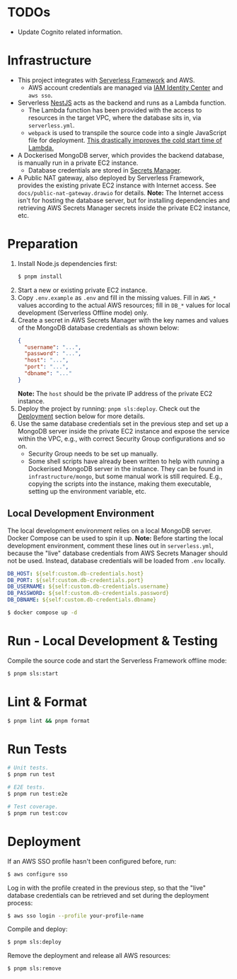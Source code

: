 # TODOs

- Update Cognito related information.

# Infrastructure

- This project integrates
  with [Serverless Framework](https://www.serverless.com) and AWS.
    - AWS account credentials are managed
      via [IAM Identity Center](https://aws.amazon.com/iam/identity-center) and
      `aws sso`.
- Serverless [NestJS](https://nestjs.com) acts as the backend and runs as a
  Lambda function.
    - The Lambda function has been provided with the access to resources in the
      target VPC, where the database sits in, via `serverless.yml`.
    - `webpack` is used to transpile the source code into a single JavaScript
      file for deployment. [This drastically improves the cold start time of
      Lambda.](https://docs.nestjs.com/faq/serverless#benchmarks)
- A Dockerised MongoDB server, which provides the backend database, is manually
  run in a private EC2 instance.
    - Database credentials are stored
      in [Secrets Manager](https://aws.amazon.com/secrets-manager/).
- A Public NAT gateway, also deployed by Serverless Framework, provides the
  existing private EC2 instance with Internet access. See
  `docs/public-nat-gateway.drawio` for details.
  **Note:** The Internet access isn't for hosting the database server, but for
  installing dependencies and retrieving AWS Secrets Manager secrets inside the
  private EC2 instance, etc.

# Preparation

1. Install Node.js dependencies first:
   ```bash
   $ pnpm install
   ```
2. Start a new or existing private EC2 instance.
3. Copy `.env.example` as `.env` and fill in the missing values. Fill in `AWS_*`
   values according to the actual AWS resources; fill in `DB_*` values for local
   development (Serverless Offline mode) only.
4. Create a secret in AWS Secrets Manager with the key names and values of the
   MongoDB database credentials as shown below:
   ```json
   {
     "username": "...",
     "password": "...",
     "host": "...",
     "port": "...",
     "dbname": "..."
   }
   ```
   **Note:** The `host` should be the private IP address of the private EC2
   instance.
5. Deploy the project by running: `pnpm sls:deploy`. Check out
   the [Deployment](#deployment) section below for more details.
6. Use the same database credentials set in the previous step and set up a
   MongoDB server inside the private EC2 instance and expose the service within
   the VPC, e.g., with correct Security Group configurations and so on.
    - Security Group needs to be set up manually.
    - Some shell scripts have already been written to help with running a
      Dockerised MongoDB server in the instance. They can be found in
      `infrastructure/mongo`, but some manual work is still required. E.g.,
      copying the scripts into the instance, making them executable, setting up
      the environment variable, etc.

## Local Development Environment

The local development environment relies on a local MongoDB server. Docker
Compose can be used to spin it up.
**Note:** Before starting the local development environment, comment these lines
out in `serverless.yml`, because the "live" database credentials from AWS
Secrets Manager should not be used. Instead, database credentials will be loaded
from `.env` locally.

```yaml
DB_HOST: ${self:custom.db-credentials.host}
DB_PORT: ${self:custom.db-credentials.port}
DB_USERNAME: ${self:custom.db-credentials.username}
DB_PASSWORD: ${self:custom.db-credentials.password}
DB_DBNAME: ${self:custom.db-credentials.dbname}
```

```bash
$ docker compose up -d
```

# Run - Local Development & Testing

Compile the source code and start the Serverless Framework offline mode:

```bash
$ pnpm sls:start
```

# Lint & Format

```bash
$ pnpm lint && pnpm format
```

# Run Tests

```bash
# Unit tests.
$ pnpm run test
```

```bash
# E2E tests.
$ pnpm run test:e2e
```

```bash
# Test coverage.
$ pnpm run test:cov
```

# Deployment

If an AWS SSO profile hasn't been configured before, run:

```bash
$ aws configure sso
```

Log in with the profile created in the previous step, so that the "live"
database credentials can be retrieved and set during the deployment process:

```bash
$ aws sso login --profile your-profile-name
```

Compile and deploy:

```bash
$ pnpm sls:deploy
```

Remove the deployment and release all AWS resources:

```bash
$ pnpm sls:remove
```
